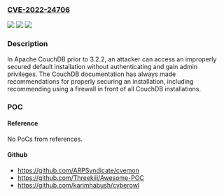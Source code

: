 ### [CVE-2022-24706](https://cve.mitre.org/cgi-bin/cvename.cgi?name=CVE-2022-24706)
![](https://img.shields.io/static/v1?label=Product&message=Apache%20CouchDB&color=blue)
![](https://img.shields.io/static/v1?label=Version&message=Apache%20CouchDB%3C%3D%203.2.1%20&color=brighgreen)
![](https://img.shields.io/static/v1?label=Vulnerability&message=CWE-1188%20Insecure%20Default%20Initialization%20of%20Resource&color=brighgreen)

### Description

In Apache CouchDB prior to 3.2.2, an attacker can access an improperly secured default installation without authenticating and gain admin privileges. The CouchDB documentation has always made recommendations for properly securing an installation, including recommending using a firewall in front of all CouchDB installations.

### POC

#### Reference
No PoCs from references.

#### Github
- https://github.com/ARPSyndicate/cvemon
- https://github.com/Threekiii/Awesome-POC
- https://github.com/karimhabush/cyberowl

